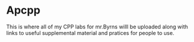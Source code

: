 # Apcpp
This is where all of my CPP labs for mr.Byrns willl be uploaded along with links to useful supplemental material and pratices for people to use.
